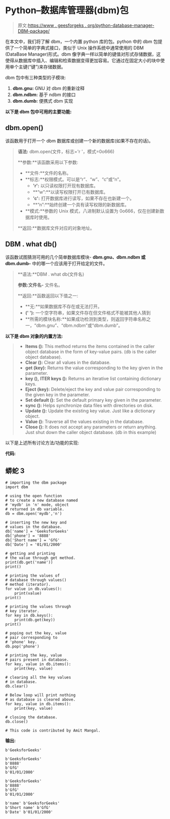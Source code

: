 # Python–数据库管理器(dbm)包

> 原文:[https://www . geesforgeks . org/python-database-manager-DBM-package/](https://www.geeksforgeeks.org/python-database-manager-dbm-package/)

在本文中，我们将了解 dbm，一个内置 python 库的包。python 中的 dbm 包提供了一个简单的字典式接口，类似于 Unix 操作系统中通常使用的 DBM (DataBase Manager)形式。dbm 像字典一样以简单的键值对形式存储数据，这使得从数据库中插入、编辑和检索数据变得更加容易。它通过在固定大小的块中使用单个主键(“键”)来存储数据。

dbm 包中有三种类型的子模块:

1.  **dbm.gnu:** GNU 对 dbm 的重新诠释
2.  **dbm.ndbm:** 基于 ndbm 的接口
3.  **dbm.dumb:** 便携式 dbm 实现

**以下是 dbm 包中可用的主要功能:**

## dbm.open()

该函数用于打开一个 dbm 数据库或创建一个新的数据库(如果不存在的话)。

> **语法:** dbm.open(文件，标志='r '，模式=0o666)
> 
> **参数:**该函数采用以下参数:
> 
> *   **文件:**文件的名称。
> *   **标志:**权限模式。可以是“r”、“w”、“c”或“n”。
>     *   **'r':** 以只读权限打开现有数据库。
>     *   **“w”:**以读写权限打开已有数据库。
>     *   **'c':** 打开数据库进行读写，如果不存在也新建一个。
>     *   **“n”:**始终创建一个具有读写权限的新数据库。
> *   **模式:**参数的 Unix 模式，八进制默认设置为 0o666，仅在创建新数据库时使用。
> 
> **返回:**数据库文件对应的对象地址。

## DBM . what db()

该函数试图猜测可用的几个简单数据库模块- **dbm.gnu、dbm.ndbm 或 dbm.dumb-** 中的哪一个应该用于打开给定的文件。

> **语法:**DBM . what db(文件名)
> 
> **参数:文件名-** 文件名。
> 
> **返回:**函数返回以下值之一:
> 
> *   **无:**如果数据库不存在或无法打开。
> *   **(' '):** 一个空字符串，如果文件存在但文件格式不能被其他人猜到
> *   **所需的模块名称:**如果成功检测到类型，则返回字符串名称之一，“dbm.gnu”、“dbm.ndbm”或“dbm.dumb”。

**以下是 dbm 对象的内置方法:**

> *   **Items ():** This method returns the items contained in the caller object database in the form of key-value pairs. (db is the caller object database).
> *   **Clear ():** Clear all values in the database.
> *   **get (key):** Returns the value corresponding to the key given in the parameter.
> *   **key (),** **ITER keys ():** Returns an iterative list containing dictionary keys.
> *   **Eject (key):** Delete/eject the key and value pair corresponding to the given key in the parameter.
> *   **Set default ():** Set the default primary key given in the parameter.
> *   **sync ():** Helps synchronize data files with directories on disk.
> *   **Update ():** Update the existing key value. Just like a dictionary object.
> *   **Value ():** Traverse all the values existing in the database.
> *   **Close ():** It does not accept any parameters or return anything. Just shut down the caller object database. (db in this example)

以下是上述所有讨论方法/功能的实现:

**代码:**

## 蟒蛇 3

```
# importing the dbm package
import dbm

# using the open function
# to create a new database named
# 'mydb' in 'n' mode, object
# returned in db variable.
db = dbm.open('mydb','n')

# inserting the new key and
# values in the database.
db['name'] = 'GeeksforGeeks'
db['phone'] = '8888'
db['Short name'] = 'GfG'
db['Date'] = '01/01/2000'

# getting and printing
# the value through get method.
print(db.get('name'))
print()

# printing the values of
# database through values()
# method (iterator).
for value in db.values():
    print(value)
print()

# printing the values through
# key iterator.
for key in db.keys():
    print(db.get(key))
print()

# poping out the key, value
# pair corresponding to
# 'phone' key.
db.pop('phone')

# printing the key, value
# pairs present in database.
for key, value in db.items():
    print(key, value)

# clearing all the key values
# in database.
db.clear()

# Below loop will print nothing
# as database is cleared above.
for key, value in db.items():
    print(key, value)

# closing the database.
db.close()

# This code is contributed by Amit Mangal.
```

**输出:**

```
b'GeeksforGeeks'

b'GeeksforGeeks'
b'8888'
b'GfG'
b'01/01/2000'

b'GeeksforGeeks'
b'8888'
b'GfG'
b'01/01/2000'

b'name' b'GeeksforGeeks'
b'Short name' b'GfG'
b'Date' b'01/01/2000' 
```